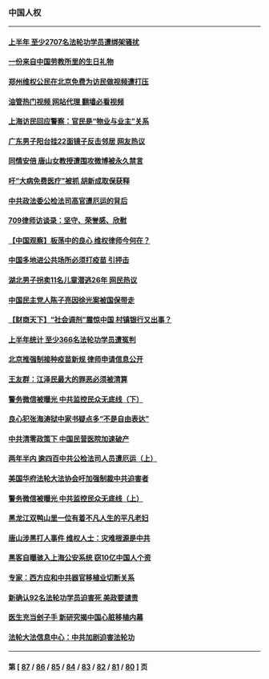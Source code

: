 ### 中国人权
---
#### [上半年 至少2707名法轮功学员遭绑架骚扰](../../pages/ncid278/n13776397.md?07110445) 
#### [一份来自中国劳教所里的生日礼物](../../pages/ncid278/n13777122.md?07110445) 
#### [郑州维权公民在北京免费为访民做视频遭打压](../../pages/ncid278/n13777238.md?07110445) 
#### [油管热门视频 网站代理 翻墙必看视频](http://209.222.30.114:81/youtube.html?07110445)
#### [上海访民回应警察：官民是“物业与业主”关系](../../pages/ncid278/n13777046.md?07110445) 
#### [广东男子阳台挂22面镜子反击邻居 网友热议](../../pages/ncid278/n13777031.md?07110445) 
#### [同情安倍 唐山女教授遭围攻微博被永久禁言](../../pages/ncid278/n13776964.md?07110445) 
#### [吁“大病免费医疗”被抓  胡新成取保获释](../../pages/ncid278/n13776806.md?07110445) 
#### [中共政法委公检法司高官遭厄运的背后](../../pages/ncid278/n13774880.md?07110445) 
#### [709律师访谈录：坚守、荣誉感、欣慰](../../pages/ncid278/n13776376.md?07110445) 
#### [【中国观察】板荡中的良心 维权律师今何在？](../../pages/ncid278/n13775584.md?07110445) 
#### [中国多地进公共场所必须打疫苗 引抨击](../../pages/ncid278/n13776384.md?07110445) 
#### [湖北男子拐卖11名儿童潜逃26年 网民热议](../../pages/ncid278/n13776304.md?07110445) 
#### [中国民主党人陈子亮因徐光案被国保带走](../../pages/ncid278/n13776286.md?07110445) 
#### [【财商天下】“社会调剂”震惊中国 村镇银行又出事？](../../pages/ncid278/n13775860.md?07110445) 
#### [上半年统计 至少366名法轮功学员遭冤判](../../pages/ncid278/n13775603.md?07110445) 
#### [北京推强制接种疫苗新规 律师申请信息公开](../../pages/ncid278/n13775519.md?07110445) 
#### [王友群：江泽民最大的罪恶必须被清算](../../pages/ncid278/n13775167.md?07110445) 
#### [警务微信被曝光 中共监控民众无底线（下）](../../pages/ncid278/n13774421.md?07110445) 
#### [良心犯张海涛狱中家书疑点多“不是自由表达”](../../pages/ncid278/n13775029.md?07110445) 
#### [中共清零政策下 中国民营医院加速破产](../../pages/ncid278/n13774881.md?07110445) 
#### [两年半内 逾四百中共公检法司人员遭厄运（上）](../../pages/ncid278/n13767733.md?07110445) 
#### [美国华府法轮大法协会吁加强制裁中共迫害者](../../pages/ncid278/n13774396.md?07110445) 
#### [警务微信被曝光 中共监控民众无底线（上）](../../pages/ncid278/n13774420.md?07110445) 
#### [黑龙江双鸭山里一位有着不凡人生的平凡老妇](../../pages/ncid278/n13774224.md?07110445) 
#### [唐山涉黑打人事件 维权人士：灾难根源是中共](../../pages/ncid278/n13773534.md?07110445) 
#### [黑客自曝骇入上海公安系统 窃10亿中国人个资](../../pages/ncid278/n13773395.md?07110445) 
#### [专家：西方应和中共器官移植业切断关系](../../pages/ncid278/n13772828.md?07110445) 
#### [新确认92名法轮功学员迫害死 美政要谴责](../../pages/ncid278/n13772701.md?07110445) 
#### [医生充当刽子手 新研究揭中国心脏移植内幕](../../pages/ncid278/n13772291.md?07110445) 
#### [法轮大法信息中心：中共加剧迫害法轮功](../../pages/ncid278/n13772403.md?07110445) 

---
#### 第 [ [87](./87.md?07110445) / [86](./86.md?07110445) / [85](./85.md?07110445) / [84](./84.md?07110445) / [83](./83.md?07110445) / [82](./82.md?07110445) / [81](./81.md?07110445) / [80](./80.md?07110445) ] 页
